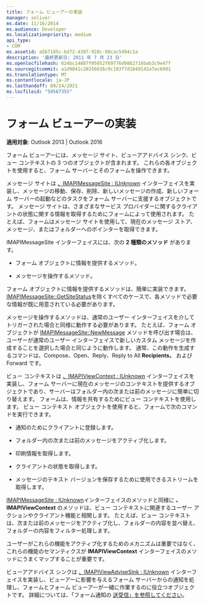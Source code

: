 ```yaml
---
title: フォーム ビューアーの実装
manager: soliver
ms.date: 11/16/2014
ms.audience: Developer
ms.localizationpriority: medium
api_type:
- COM
ms.assetid: a567185c-bd72-4307-928c-08cac5494c1a
description: '最終更新日: 2011 年 7 月 23 日'
ms.openlocfilehash: 624bc14887f05052f69776d9862716bab3c9e47f
ms.sourcegitcommit: a1d9041c20256616c9c183f7d1049142a7ac6991
ms.translationtype: MT
ms.contentlocale: ja-JP
ms.lasthandoff: 09/24/2021
ms.locfileid: "59567355"
---
```

# <a name="implementing-a-form-viewer"></a>フォーム ビューアーの実装

  
  
**適用対象**: Outlook 2013 | Outlook 2016 
  
フォーム ビューアーには、メッセージ サイト、ビューアアドバイス シンク、ビュー コンテキストの 3 つのオブジェクトが含まれます。 これらの各オブジェクトを使用すると、フォーム サーバーとそのフォームを操作できます。
  
メッセージ サイトは [、IMAPIMessageSite : IUnknown](imapimessagesiteiunknown.md) インターフェイスを実装し、メッセージの移動、保存、削除、新しいメッセージの作成、新しいフォーム サーバーの起動などのタスクをフォーム サーバーに支援するオブジェクトです。 メッセージ サイトは、さまざまなサービス プロバイダーに関するクライアントの状態に関する情報を取得するためにフォームによって使用されます。 たとえば、フォームはメッセージ サイトを使用して、現在のメッセージ ストア、メッセージ、またはフォルダーへのポインターを取得できます。 
  
IMAPIMessageSite インターフェイスには、次の **2 種類のメソッド** があります。 
  
- フォーム オブジェクトに情報を提供するメソッド。
    
- メッセージを操作するメソッド。
    
フォーム オブジェクトに情報を提供するメソッドは、簡単に実装できます。 [IMAPIMessageSite::GetSiteStatus](imapimessagesite-getsitestatus.md)を除くすべてのケースで、各メソッドで必要な情報が既に用意されている必要があります。
  
メッセージを操作するメソッドは、通常のユーザー インターフェイスを介してトリガーされた場合と同様に動作する必要があります。 たとえば、フォーム オブジェクトが [IMAPIMessageSite::NewMessage](imapimessagesite-newmessage.md) メソッドを呼び出す場合は、ユーザーが通常のユーザー インターフェイスで新しいカスタム メッセージを作成することを選択した場合と同じように動作します。 通常、この動作を生成するコマンドは、Compose、Open、Reply、Reply to All **Recipients、** および Forward です。    
  
ビュー コンテキストは [、IMAPIViewContext : IUnknown](imapiviewcontextiunknown.md) インターフェイスを実装し、フォーム サーバーに現在のメッセージのコンテキストを提供するオブジェクトであり、サーバーはフォルダー内の次または前のメッセージに簡単に切り替えます。 フォームは、情報を共有するためにビュー コンテキストを使用します。 ビュー コンテキスト オブジェクトを使用すると、フォームで次のコマンドを実行できます。 
  
- 通知のためにクライアントに登録します。
    
- フォルダー内の次または前のメッセージをアクティブ化します。
    
- 印刷情報を取得します。
    
- クライアントの状態を取得します。
    
- メッセージのテキスト バージョンを保存するために使用できるストリームを取得します。
    
[IMAPIMessageSite : IUnknown](imapimessagesiteiunknown.md)インターフェイスのメソッドと同様に **、IMAPIViewContext** のメソッドは、ビュー コンテキストに関連するユーザー アクションやクライアント機能と相関します。 たとえば、ビュー コンテキストは、次または前のメッセージをアクティブ化し、フォルダーの内容を並べ替え、フォルダーの内容をフィルター処理します。 
  
ユーザーがこれらの機能をアクティブ化するためのメカニズムは重要ではなく、これらの機能のセマンティクスが **IMAPIViewContext** インターフェイスのメソッドにうまくマップすることが重要です。 
  
ビューアアドバイス シンクは [、IMAPIViewAdviseSink : IUnknown](imapiviewadvisesinkiunknown.md) インターフェイスを実装し、ビューアーに影響を与えるフォーム サーバーからの通知を処理し、フォームとフォーム ビューアーが一緒に作業するのに役立つオブジェクトです。 詳細については、「フォーム通知の [送受信」を参照してください](sending-and-receiving-form-notifications.md)。 
  

